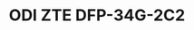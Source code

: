 ---
title: ODI ZTE DFP-34G-2C2
description: Old model 2020 - v04
has_children: false
layout: default
parent: ODI
nav_exclude: true
redirect_to: /ont-odi-zte-dfp-34g-2c2
---